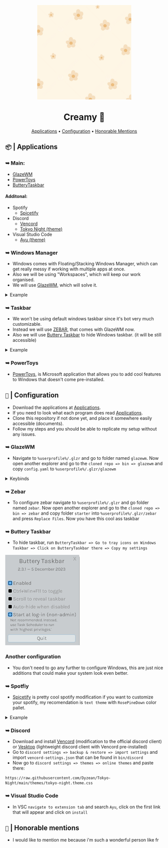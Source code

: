 

<p align="center">
    <img src='flowers.png' height='300' width='300' align="center" /> <br /> 
    <h1 align="center">Creamy 🌻 </h1>
    <p align="center">
        <a href="#--applications">Applications</a> • 
        <a href="#--configuration">Configuration</a> •
        <a href="#--honorable-mentions">Honorable Mentions</a>
    </p>
</p>


## `📦` | Applications
### ➥ Main:
- [GlazeWM](https://github.com/glzr-io/glazewm/releases/download/v3.7.0/glazewm-v3.7.0.exe)
- [PowerToys](https://github.com/microsoft/PowerToys/releases/download/v0.86.0/PowerToysSetup-0.86.0-x64.exe)
- [ButteryTaskbar](https://github.com/LuisThiamNye/ButteryTaskbar2/releases/download/2.3.1/buttery-taskbar.exe) <br />

####  Additonal:
- Spotify
    - [Spicetify](https://spicetify.app/docs/advanced-usage/installation/)
- Discord
    - [Vencord](https://vencord.dev/download/)
    - [Tokyo Night (theme)](https://github.com/ashtrath/Tokyo-Night)
- Visual Studio Code
    - [Ayu (theme)](https://github.com/dempfi/ayu)

### ➥ Windows Manager 
- Windows comes with Floating/Stacking Windows Manager, which can get really messy if working with multiple apps at once.
- Also we will be using "Workspaces", which will keep our work organised.
- We will use [GlazeWM](https://github.com/glzr-io/glazewm), which will solve it.

<details>
    <summary>Example</summary>
    <img src='img/example-twmr.png' />
    - We will use this and everyone will ask us how can we be so cool (aura) <br />
    
</details>

### ➥ Taskbar
- We won't be using default windows taskbar since it's bot very much customizable.
- Instead we will use [ZEBAR](https://github.com/glzr-io/zebar), that comes with GlazeWM now.
- Also we will use [Buttery Taskbar](https://github.com/LuisThiamNye/ButteryTaskbar2) to hide Windows taskbar. (it will be still accessible)

<details>
    <summary>Example</summary>
    <img src='img/example-zebar.png' />
</details>

### ➥ PowerToys
-  [PowerToys](https://github.com/microsoft/PowerToys), is Microsoft application that allows you to add cool features to Windows that doesn't come pre-installed. 


## `🔨` | Configuration
- Download the applications at <a href="#--applications">Applications</a>.
- If you need to look what each program does read  <a href="#--applications">Applications</a>.
- Clone this repository if not done yet, and place it somewhere easily accessible (documents).
- Follow my steps and you should be able to replicate my setup without any issues.

### ➥ GlazeWM
- Navigate to `%userprofile%/.glzr` and go to folder named `glazewm`. Now open another explorer and go to the `cloned repo => bin => glazewm` and copy `config.yaml` to `%userprofile%/.glzr/glazewm`

<details>
    <summary>Keybinds</summary>
    - These are Keybinds i use. They are the default ones, so you can check them also in the official GlazeWM documentation.
    <img src='img/cheatsheet.png' />
</details>

### ➥ Zebar
- To configure zebar navigate to `%userprofile%/.glzr` and go folder named `zebar`. Now open another explorer and go to the `cloned repo => bin => zebar` and copy folder `starter` into `%userprofile%/.glzr/zebar` and press `Replace Files`. Now you have this cool ass taskbar

### ➥  Buttery Taskbar
- To hide taskbar, run `ButteryTaskbar => Go to tray icons on Windows Taskbar => Click on ButteryTaskbar there => Copy my settings`

<img src='img/buttery-taskbar.png' />

### Another configuration
- You don't need to go any further to configure Windows, this are just nice additions that could make your system look even better.

### ➥  Spotfiy
-  [Spicetify](https://spicetify.app/docs/advanced-usage/installation/) is pretty cool spotify modification if you want to customize your spotify, my recomendation is `text theme` with `RosePineDown` color pallet.

<details>
    <summary>Example</summary>
    <img src='img/spotify.png' />
</details>

### ➥  Discord
- Download and install [Vencord](https://vencord.dev/download/) (modification to the official discord client) or [Vesktop](https://github.com/Vencord/Vesktop) (lightweight discord client with Vencord pre-installed)
- Go to `discord settings => backup & restore => import settings` and import `vencord-settings.json` that can be found in `bin/discord`
- Now go to  `discord settings => themes => online themes` and paste there:

```
https://raw.githubusercontent.com/Dyzean/Tokyo-Night/main/themes/tokyo-night.theme.css
```

### ➥  Visual Studio Code
- In VSC `navigate to extension tab` and search `Ayu`, click on the first link that will appear and click on `install`

## `📢` | Honorable mentions
- I would like to mention me because i'm such a wonderful person like fr
